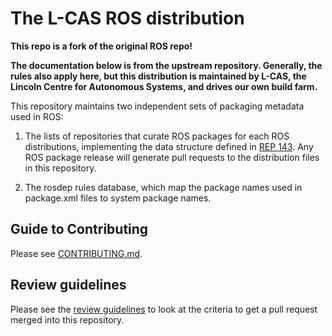 # The L-CAS ROS distribution

**This repo is a fork of the original ROS repo!**

**The documentation below is from the upstream repository. Generally, the rules also apply here, but this distribution is maintained by L-CAS, the Lincoln Centre for Autonomous Systems, and drives our own build farm.**


This repository maintains two independent sets of packaging metadata used in ROS:

1. The lists of repositories that curate ROS packages for each ROS distributions,
   implementing the data structure defined in [REP 143](http://ros.org/reps/rep-0143.html).
   Any ROS package release will generate pull requests to the distribution files
   in this repository.

2. The rosdep rules database, which map the package names used in package.xml files to
   system package names.

Guide to Contributing
---------------------

Please see [CONTRIBUTING.md](CONTRIBUTING.md).

Review guidelines
-----------------

Please see the [review guidelines](REVIEW_GUIDELINES.md) to look at the criteria to get a pull request merged into this repository.

